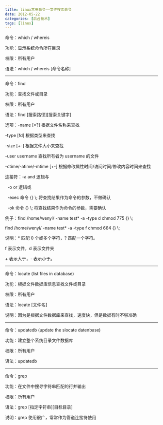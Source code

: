 ```yaml
---
title: linux常用命令——文件搜索命令
date: 2012-05-22
categories: [后台技术]
tags: [linux]
---
```


命令：which / whereis

功能：显示系统命令所在目录

权限：所有用户

语法：which / whereis [命令名称]

___

命令：find

功能：查找文件或目录

权限：所有用户

语法：find [搜索路径][搜索关键字]

选项：-name [\*?] 根据文件名称来查找

-type [fd] 根据类型来查找

-size [+-] 根据文件大小来查找

-user username 查找所有者为 username 的文件

-ctime/-atime/-mtime [+-]
根据修改属性时间/访问时间/修改内容时间来查找

连接符：-a and 逻辑与

  -o or 逻辑或

  -exec 命令 {} \\; 将查找结果作为命令的参数，不做确认

  -ok 命令 {} \\; 将查找结果作为命令的参数，需要确认

例子：find /home/wenyi/ -name test\* -a -type d chmod 775 {} \\;

find /home/wenyi/ -name test\* -a -type f chmod 664 {} \\;

说明：\* 匹配 0 个或多个字符，? 匹配一个字符。

f 表示文件，d 表示文件夹

\+ 表示大于，- 表示小于。

___

命令：locate (list files in database)

功能：根据文件数据库信息查找文件或目录

权限：所有用户

语法：locate [文件名]

说明：因为是根据文件数据库来查找，速度快，但是数据有时不够准确

___

命令：updatedb (update the slocate datenbase)

功能：建立整个系统目录文件数据库

权限：所有用户

语法：updatedb

___

命令：grep

功能：在文件中搜寻字符串匹配的行并输出

权限：所有用户

语法：grep [指定字符串][目标目录]

说明：grep 使用很广，常常作为管道连接符使用
